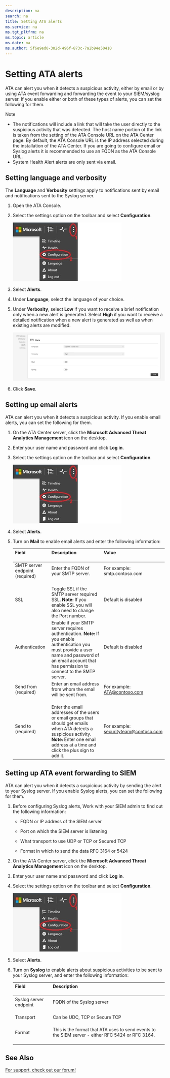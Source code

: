 ```yaml
---
description: na
search: na
title: Setting ATA alerts
ms.service: na
ms.tgt_pltfrm: na
ms.topic: article
ms.date: na
ms.author: 5f6e9ed0-302d-496f-873c-7a2b94e50410
---
```

# Setting ATA alerts
ATA can alert you when it detects a suspicious activity, either by email or by using ATA event forwarding and forwarding the event to your SIEM/syslog server. If you enable either or both of these types of alerts, you can set the following for them.

> [!NOTE]
> - The notifications will include a link that will take the user directly to the suspicious activity that was detected. The host name portion of the link is taken from the setting of the ATA Console URL on the ATA Center page. By default, the ATA Console URL is the IP address selected during the installation of the ATA Center.  If you are going to configure email or Syslog alerts it is recommended to use an FQDN as the ATA Console URL.
> - System Health Alert alerts are only sent via email.

## Setting language and verbosity
The **Language** and **Verbosity** settings apply to notifications sent by email and notifications sent to the Syslog server.

1. Open the ATA Console.

2. Select the settings option on the toolbar and select **Configuration**.

   ![](../Image/ATA_config_icon.JPG)

3. Select **Alerts**.

4. Under **Language**, select the language of your choice.

5. Under **Verbosity**, select **Low** if you want to receive a brief notification only when a new alert is generated. Select **High** if you want to receive a detailed notification when a new alert is generated as well as when existing alerts are modified.

   ![](../Image/ATA_alerts_verbosity_language.JPG)

6. Click **Save**.

## Setting up email alerts
ATA can alert you when it detects a suspicious activity. If you enable email alerts, you can set the following for them.

1. On the ATA Center server, click the **Microsoft Advanced Threat Analytics Management** icon on the desktop.

2. Enter your user name and password and click **Log in**.

3. Select the settings option on the toolbar and select **Configuration**.

   ![](../Image/ATA_config_icon.JPG)

4. Select **Alerts**.

5. Turn on **Mail** to enable email alerts and enter the following information:

   |Field <br /> <br />|Description <br /> <br />|Value <br /> <br />|
   |---------|---------------|---------|
   |SMTP server endpoint (required) <br /> <br />|Enter the FQDN of your SMTP server. <br /> <br />|For example: <br />smtp.contoso.com <br /> <br />|
   |SSL <br /> <br />|Toggle SSL if the SMTP server required SSL. **Note:** If you enable SSL you will also need to change the Port number. <br />|Default is disabled <br /> <br />|
   |Authentication <br /> <br />|Enable if your SMTP server requires authentication. **Note:** If you enable authentication you must provide a user name and password of an email account that has permission to connect to the SMTP server. <br />|Default is disabled <br /> <br />|
   |Send from (required) <br /> <br />|Enter an email address from whom the email will be sent from. <br /> <br />|For example: <br />ATA@contoso.com <br /> <br />|
   |Send to (required) <br /> <br />|Enter the email addresses of the users or email groups that should get emails when ATA detects a suspicious activity. **Note:** Enter one email address at a time and click the plus sign to add it. <br />|For example: <br />securityteam@contoso.com <br /> <br />|

## Setting up ATA event forwarding to SIEM
ATA can alert you when it detects a suspicious activity by sending the alert to your Syslog server. If you enable Syslog alerts, you can set the following for them.

1. Before configuring Syslog alerts, Work with your SIEM admin to find out the following information:

   - FQDN or IP address of the SIEM server

   - Port on which the SIEM server is listening

   - What transport to use UDP or TCP or Secured TCP

   - Format in which to send the data RFC 3164 or 5424

2. On the ATA Center server, click the **Microsoft Advanced Threat Analytics Management** icon on the desktop.

3. Enter your user name and password and click **Log in**.

4. Select the settings option on the toolbar and select **Configuration**.

   ![](../Image/ATA_config_icon.JPG)

5. Select **Alerts**.

6. Turn on **Syslog** to enable alerts about suspicious activities  to be sent to your Syslog server, and enter the following information:

   |Field <br /> <br />|Description <br /> <br />|
   |---------|---------------|
   |Syslog server endpoint <br /> <br />|FQDN of the Syslog server <br /> <br />|
   |Transport <br /> <br />|Can be UDC, TCP or Secure TCP <br /> <br />|
   |Format <br /> <br />|This is the format that ATA uses to send events to the SIEM server - either RFC 5424 or RFC 3164. <br /> <br />|

## See Also
[For support, check out our forum!](https://social.technet.microsoft.com/Forums/security/en-US/home?forum=mata)

